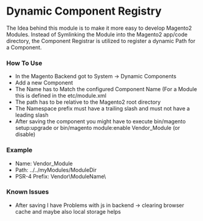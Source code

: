 # Dynamic Component Registry

The Idea behind this module is to make it more easy to develop Magento2 Modules. Instead of Symlinking the Module into the Magento2 app/code directory, the Component Registrar is utilized to register a dynamic Path for a Component.

### How To Use

- In the Magento Backend got to System -> Dynamic Components
- Add a new Component
- The Name has to Match the configured Component Name (For a Module this is defined in the etc/module.xml
- The path has to be relative to the Magento2 root directory
- The Namespace prefix must have a trailing slash and must not have a leading slash
- After saving the component you might have to execute bin/magento setup:upgrade or bin/magento module:enable Vendor_Module (or disable)

### Example
- Name: Vendor_Module
- Path: ../../myModules/ModuleDir
- PSR-4 Prefix: Vendor\ModuleName\


### Known Issues
- After saving I have Problems with js in backend -> clearing browser cache and maybe also local storage helps

